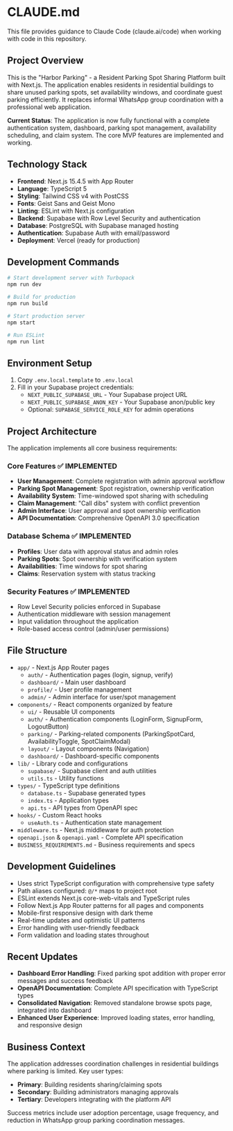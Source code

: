 # CLAUDE.md

This file provides guidance to Claude Code (claude.ai/code) when working with code in this repository.

## Project Overview

This is the "Harbor Parking" - a Resident Parking Spot Sharing Platform built with Next.js. The application enables residents in residential buildings to share unused parking spots, set availability windows, and coordinate guest parking efficiently. It replaces informal WhatsApp group coordination with a professional web application.

**Current Status**: The application is now fully functional with a complete authentication system, dashboard, parking spot management, availability scheduling, and claim system. The core MVP features are implemented and working.

## Technology Stack

- **Frontend**: Next.js 15.4.5 with App Router
- **Language**: TypeScript 5
- **Styling**: Tailwind CSS v4 with PostCSS
- **Fonts**: Geist Sans and Geist Mono
- **Linting**: ESLint with Next.js configuration
- **Backend**: Supabase with Row Level Security and authentication
- **Database**: PostgreSQL with Supabase managed hosting
- **Authentication**: Supabase Auth with email/password
- **Deployment**: Vercel (ready for production)

## Development Commands

```bash
# Start development server with Turbopack
npm run dev

# Build for production
npm run build

# Start production server
npm start

# Run ESLint
npm run lint
```

## Environment Setup

1. Copy `.env.local.template` to `.env.local`
2. Fill in your Supabase project credentials:
   - `NEXT_PUBLIC_SUPABASE_URL` - Your Supabase project URL
   - `NEXT_PUBLIC_SUPABASE_ANON_KEY` - Your Supabase anon/public key
   - Optional: `SUPABASE_SERVICE_ROLE_KEY` for admin operations

## Project Architecture

The application implements all core business requirements:

### Core Features ✅ IMPLEMENTED
- **User Management**: Complete registration with admin approval workflow
- **Parking Spot Management**: Spot registration, ownership verification
- **Availability System**: Time-windowed spot sharing with scheduling
- **Claim Management**: "Call dibs" system with conflict prevention
- **Admin Interface**: User approval and spot ownership verification
- **API Documentation**: Comprehensive OpenAPI 3.0 specification

### Database Schema ✅ IMPLEMENTED
- **Profiles**: User data with approval status and admin roles
- **Parking Spots**: Spot ownership with verification system
- **Availabilities**: Time windows for spot sharing
- **Claims**: Reservation system with status tracking

### Security Features ✅ IMPLEMENTED
- Row Level Security policies enforced in Supabase
- Authentication middleware with session management
- Input validation throughout the application
- Role-based access control (admin/user permissions)

## File Structure

- `app/` - Next.js App Router pages
  - `auth/` - Authentication pages (login, signup, verify)
  - `dashboard/` - Main user dashboard
  - `profile/` - User profile management
  - `admin/` - Admin interface for user/spot management
- `components/` - React components organized by feature
  - `ui/` - Reusable UI components
  - `auth/` - Authentication components (LoginForm, SignupForm, LogoutButton)
  - `parking/` - Parking-related components (ParkingSpotCard, AvailabilityToggle, SpotClaimModal)
  - `layout/` - Layout components (Navigation)
  - `dashboard/` - Dashboard-specific components
- `lib/` - Library code and configurations
  - `supabase/` - Supabase client and auth utilities
  - `utils.ts` - Utility functions
- `types/` - TypeScript type definitions
  - `database.ts` - Supabase generated types
  - `index.ts` - Application types
  - `api.ts` - API types from OpenAPI spec
- `hooks/` - Custom React hooks
  - `useAuth.ts` - Authentication state management
- `middleware.ts` - Next.js middleware for auth protection
- `openapi.json` & `openapi.yaml` - Complete API specification
- `BUSINESS_REQUIREMENTS.md` - Business requirements and specs

## Development Guidelines

- Uses strict TypeScript configuration with comprehensive type safety
- Path aliases configured: `@/*` maps to project root
- ESLint extends Next.js core-web-vitals and TypeScript rules
- Follow Next.js App Router patterns for all pages and components
- Mobile-first responsive design with dark theme
- Real-time updates and optimistic UI patterns
- Error handling with user-friendly feedback
- Form validation and loading states throughout

## Recent Updates

- **Dashboard Error Handling**: Fixed parking spot addition with proper error messages and success feedback
- **OpenAPI Documentation**: Complete API specification with TypeScript types
- **Consolidated Navigation**: Removed standalone browse spots page, integrated into dashboard
- **Enhanced User Experience**: Improved loading states, error handling, and responsive design

## Business Context

The application addresses coordination challenges in residential buildings where parking is limited. Key user types:
- **Primary**: Building residents sharing/claiming spots
- **Secondary**: Building administrators managing approvals
- **Tertiary**: Developers integrating with the platform API

Success metrics include user adoption percentage, usage frequency, and reduction in WhatsApp group parking coordination messages.
